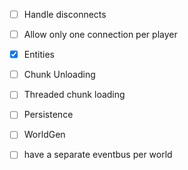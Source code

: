 
* [ ] Handle disconnects
* [ ] Allow only one connection per player
* [X] Entities
* [ ] Chunk Unloading
* [ ] Threaded chunk loading
* [ ] Persistence
* [ ] WorldGen


* [ ]  have a separate eventbus per world
